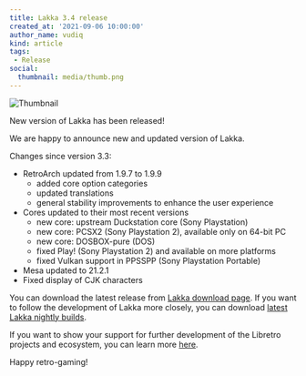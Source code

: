 ```yaml
---
title: Lakka 3.4 release
created_at: '2021-09-06 10:00:00'
author_name: vudiq
kind: article
tags:
 - Release
social:
  thumbnail: media/thumb.png
---
```


![Thumbnail](media/thumb.png)

New version of Lakka has been released!

We are happy to announce new and updated version of Lakka.

Changes since version 3.3:

- RetroArch updated from 1.9.7 to 1.9.9
  - added core option categories
  - updated translations
  - general stability improvements to enhance the user experience
- Cores updated to their most recent versions
  - new core: upstream Duckstation core (Sony Playstation)
  - new core: PCSX2 (Sony Playstation 2), available only on 64-bit PC
  - new core: DOSBOX-pure (DOS)
  - fixed Play! (Sony Playstation 2) and available on more platforms
  - fixed Vulkan support in PPSSPP (Sony Playstation Portable)
- Mesa updated to 21.2.1
- Fixed display of CJK characters

You can download the latest release from [Lakka download page](/get). If you want to follow the development of Lakka more closely, you can download [latest Lakka nightly builds](https://nightly.builds.lakka.tv/latest).

If you want to show your support for further development of the Libretro projects and ecosystem, you can learn more [here](http://retroarch.com/index.php?page=donate).

Happy retro-gaming!
